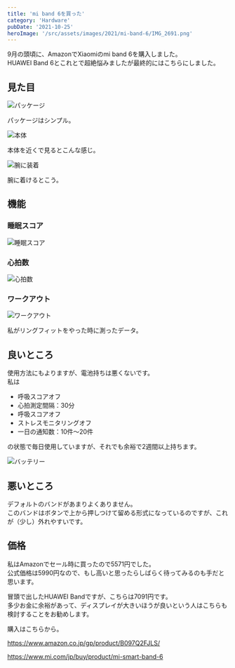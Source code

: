 ```yaml
---
title: 'mi band 6を買った'
category: 'Hardware'
pubDate: '2021-10-25'
heroImage: '/src/assets/images/2021/mi-band-6/IMG_2691.png'
---
```


9月の頭頃に、AmazonでXiaomiのmi band 6を購入しました。  
HUAWEI Band 6とこれとで超絶悩みましたが最終的にはこちらにしました。

## 見た目

![パッケージ](../../../assets/images/2021/mi-band-6/IMG_2691.png)

パッケージはシンプル。

![本体](../../../assets/images/2021/mi-band-6/IMG_2701.png)

本体を近くで見るとこんな感じ。

![腕に装着](../../../assets/images/2021/mi-band-6/IMG_2700.png)

腕に着けるとこう。

## 機能

### 睡眠スコア

![睡眠スコア](../../../assets/images/2021/mi-band-6/sleep.png)

### 心拍数

![心拍数](../../../assets/images/2021/mi-band-6/heart.png)

### ワークアウト

![ワークアウト](../../../assets/images/2021/mi-band-6/workout.png)

私がリングフィットをやった時に測ったデータ。

## 良いところ

使用方法にもよりますが、電池持ちは悪くないです。  
私は

- 呼吸スコアオフ
- 心拍測定間隔：30分
- 呼吸スコアオフ
- ストレスモニタリングオフ
- 一日の通知数：10件～20件

の状態で毎日使用していますが、それでも余裕で2週間以上持ちます。

![バッテリー](../../../assets/images/2021/mi-band-6/battery.png)

## 悪いところ

デフォルトのバンドがあまりよくありません。  
このバンドはボタンで上から押しつけて留める形式になっているのですが、これが（少し）外れやすいです。

## 価格

私はAmazonでセール時に買ったので5571円でした。  
公式価格は5990円なので、もし高いと思ったらしばらく待ってみるのも手だと思います。

冒頭で出したHUAWEI Bandですが、こちらは7091円です。  
多少お金に余裕があって、ディスプレイが大きいほうが良いという人はこちらも検討することをお勧めします。

購入はこちらから。

https://www.amazon.co.jp/gp/product/B097Q2FJLS/

https://www.mi.com/jp/buy/product/mi-smart-band-6

